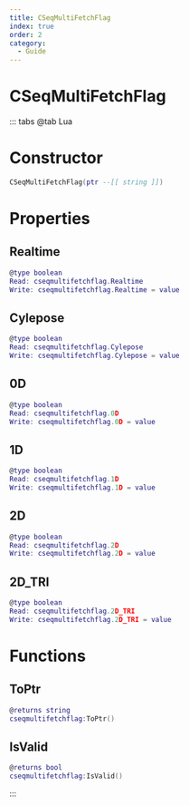 ```yaml
---
title: CSeqMultiFetchFlag
index: true
order: 2
category:
  - Guide
---
```


# CSeqMultiFetchFlag

::: tabs
@tab Lua
# Constructor
```lua
CSeqMultiFetchFlag(ptr --[[ string ]])
```
# Properties
## Realtime 
```lua
@type boolean
Read: cseqmultifetchflag.Realtime
Write: cseqmultifetchflag.Realtime = value
```
## Cylepose 
```lua
@type boolean
Read: cseqmultifetchflag.Cylepose
Write: cseqmultifetchflag.Cylepose = value
```
## 0D 
```lua
@type boolean
Read: cseqmultifetchflag.0D
Write: cseqmultifetchflag.0D = value
```
## 1D 
```lua
@type boolean
Read: cseqmultifetchflag.1D
Write: cseqmultifetchflag.1D = value
```
## 2D 
```lua
@type boolean
Read: cseqmultifetchflag.2D
Write: cseqmultifetchflag.2D = value
```
## 2D_TRI 
```lua
@type boolean
Read: cseqmultifetchflag.2D_TRI
Write: cseqmultifetchflag.2D_TRI = value
```
# Functions
## ToPtr
```lua
@returns string
cseqmultifetchflag:ToPtr()
```
## IsValid
```lua
@returns bool
cseqmultifetchflag:IsValid()
```

:::